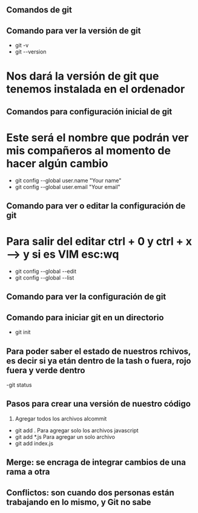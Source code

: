 ## Comandos de git

## Comando para ver la versión de git
- git -v
- git --version 
# Nos dará la versión de git que tenemos instalada en el ordenador


## Comandos para configuración inicial de git
# Este será el nombre que podrán ver mis compañeros al momento de hacer algún cambio
- git config --global user.name "Your name"
- git config --global user.email "Your email"


## Comando para ver o editar la configuración de git
# Para salir del editar ctrl + 0 y ctrl + x     --> y si es VIM esc:wq 
- git config --global --edit
- git config --global --list

## Comando para ver la configuración de git


## Comando para iniciar git en un directorio
- git init

## Para poder saber el estado de nuestros rchivos, es decir si ya etán dentro de la tash o fuera, rojo fuera y verde dentro
-git status

## Pasos para crear una versión de nuestro código
1. Agregar todos los archivos alcommit
- git add .
Para agregar solo los archivos javascript
- git add *.js
Para agregar un solo archivo
- git add index.js

## Merge: se encraga de integrar  cambios de una rama a otra
##  Conflictos: son cuando dos personas están trabajando en lo mismo, y Git no sabe
